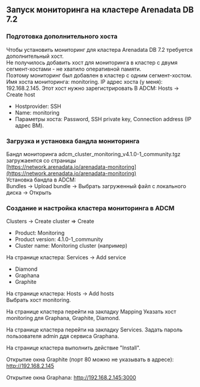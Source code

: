 ## Запуск мониторинга на кластере Arenadata DB 7.2 ##   
   
### Подготовка дополнительного хоста ###   
Чтобы установить мониторинг для кластера Arenadata DB 7.2 требуется дополнительный хост.   
Не получилось добавить хост для мониторинга в кластер с двумя сегмент-хостами - не хватило оперативной памяти.   
Поэтому мониторинг был добавлен в кластер с одним сегмент-хостом. 
Имя хоста мониторинга: monitoring.
IP адрес хоста (у меня): 192.168.2.145.
Этот хост нужно зарегистрировать В ADCM: Hosts -> Create host
* Hostprovider: SSH
* Name: monitoring
* Параметры хоста: Password, SSH private key, Connection address (IP адрес ВМ).

### Загрузка и установка бандла мониторинга ###   
Бандл мониторинга adcm_cluster_monitoring_v4.1.0-1_community.tgz загружаентся со страницы   
[https://network.arenadata.io/arenadata-monitoring](https://network.arenadata.io/arenadata-monitoring)   
Установка бандла в ADCM:   
Bundles -> Upload bundle -> Выбрать загруженный файл с локального диска -> Открыть   

### Создание и настройка кластера мониторинга в ADCM ###   
Clusters -> Create cluster => Create    
* Product: Monitoring   
* Product version: 4.1.0-1_community   
* Cluster name: Monitoring cluster (например)
   
На странице кластера: Services -> Add service
* Diamond
* Graphana
* Graphite

На странице кластера: Hosts -> Add hosts   
Выбрать хост monitoring.   

На странице кластера перейти на закладку Mapping 
Указать хост monitoring для Graphana, Graphite, Diamond.

На странице кластера перейти на закладку Services. Задать пароль пользователя admin ддя сервиса Graphana.   
   
На странице кластера выполнить действие "Install".

Открытие окна Graphite (порт 80 можно не указывать в адресе): http://192.168.2.145   
   
Открытие окна Graphana: http://192.168.2.145:3000


